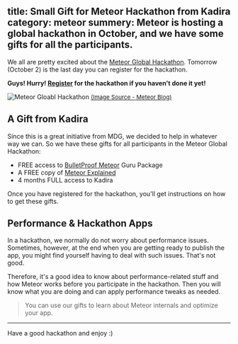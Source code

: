 title:  Small Gift for Meteor Hackathon from Kadira
category: meteor
summery: Meteor is hosting a global hackathon in October, and we have some gifts for all the participants.
---

We all are pretty excited about the [Meteor Global Hackathon](http://info.meteor.com/2015-hackathon). Tomorrow (October 2) is the last day you can register for the hackathon.

**Guys! Hurry! [Register](http://info.meteor.com/2015-hackathon) for the hackathon if you haven't done it yet!**

![Meteor Gloabl Hackathon](https://cldup.com/MK4QHmagSb.jpg)
<a style="font-size: 13px" href="http://info.meteor.com/blog/2015-meteor-student-summer-hackathon-recap">(Image Source - Meteor Blog)</a>

## A Gift from Kadira

Since this is a great initiative from MDG, we decided to help in whatever way we can. So we have these gifts for all participants in the Meteor Global Hackathon:

* FREE access to [BulletProof Meteor](https://bulletproofmeteor.com/) Guru Package
* A FREE copy of [Meteor Explained](https://gumroad.com/l/meteor-explained)
* 4 months FULL access to Kadira

Once you have registered for the hackathon, you'll get instructions on how to get these gifts.

## Performance & Hackathon Apps

In a hackathon, we normally do not worry about performance issues. Sometimes, however, at the end when you are getting ready to publish the app, you might find yourself having to deal with such issues. That's not good.

Therefore, it's a good idea to know about performance-related stuff and how Meteor works before you participate in the hackathon. Then you will know what you are doing and can apply performance tweaks as needed.

> You can use our gifts to learn about Meteor internals and optimize your app.

<hr />

Have a good hackathon and enjoy :)
